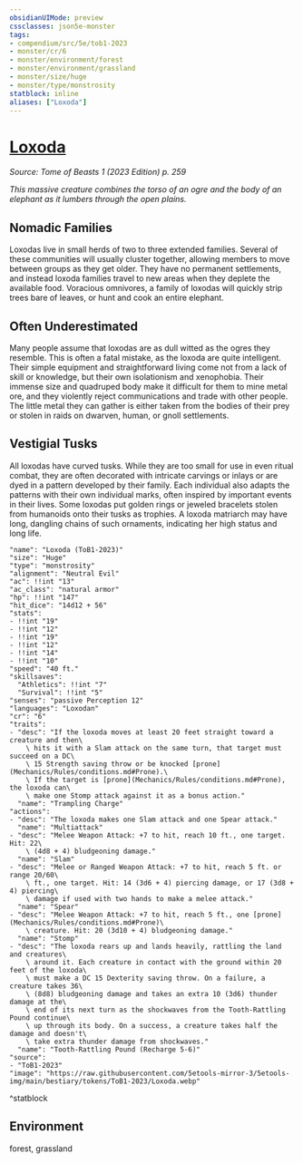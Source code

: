 ```yaml
---
obsidianUIMode: preview
cssclasses: json5e-monster
tags:
- compendium/src/5e/tob1-2023
- monster/cr/6
- monster/environment/forest
- monster/environment/grassland
- monster/size/huge
- monster/type/monstrosity
statblock: inline
aliases: ["Loxoda"]
---
```

# [Loxoda](Mechanics\bestiary\monstrosity/loxoda-tob1-2023.md)
*Source: Tome of Beasts 1 (2023 Edition) p. 259*  

*This massive creature combines the torso of an ogre and the body of an elephant as it lumbers through the open plains.*

## Nomadic Families

Loxodas live in small herds of two to three extended families. Several of these communities will usually cluster together, allowing members to move between groups as they get older. They have no permanent settlements, and instead loxoda families travel to new areas when they deplete the available food. Voracious omnivores, a family of loxodas will quickly strip trees bare of leaves, or hunt and cook an entire elephant.

## Often Underestimated

Many people assume that loxodas are as dull witted as the ogres they resemble. This is often a fatal mistake, as the loxoda are quite intelligent. Their simple equipment and straightforward living come not from a lack of skill or knowledge, but their own isolationism and xenophobia. Their immense size and quadruped body make it difficult for them to mine metal ore, and they violently reject communications and trade with other people. The little metal they can gather is either taken from the bodies of their prey or stolen in raids on dwarven, human, or gnoll settlements.

## Vestigial Tusks

All loxodas have curved tusks. While they are too small for use in even ritual combat, they are often decorated with intricate carvings or inlays or are dyed in a pattern developed by their family. Each individual also adapts the patterns with their own individual marks, often inspired by important events in their lives. Some loxodas put golden rings or jeweled bracelets stolen from humanoids onto their tusks as trophies. A loxoda matriarch may have long, dangling chains of such ornaments, indicating her high status and long life.

```statblock
"name": "Loxoda (ToB1-2023)"
"size": "Huge"
"type": "monstrosity"
"alignment": "Neutral Evil"
"ac": !!int "13"
"ac_class": "natural armor"
"hp": !!int "147"
"hit_dice": "14d12 + 56"
"stats":
- !!int "19"
- !!int "12"
- !!int "19"
- !!int "12"
- !!int "14"
- !!int "10"
"speed": "40 ft."
"skillsaves":
  "Athletics": !!int "7"
  "Survival": !!int "5"
"senses": "passive Perception 12"
"languages": "Loxodan"
"cr": "6"
"traits":
- "desc": "If the loxoda moves at least 20 feet straight toward a creature and then\
    \ hits it with a Slam attack on the same turn, that target must succeed on a DC\
    \ 15 Strength saving throw or be knocked [prone](Mechanics/Rules/conditions.md#Prone).\
    \ If the target is [prone](Mechanics/Rules/conditions.md#Prone), the loxoda can\
    \ make one Stomp attack against it as a bonus action."
  "name": "Trampling Charge"
"actions":
- "desc": "The loxoda makes one Slam attack and one Spear attack."
  "name": "Multiattack"
- "desc": "Melee Weapon Attack: +7 to hit, reach 10 ft., one target. Hit: 22\
    \ (4d8 + 4) bludgeoning damage."
  "name": "Slam"
- "desc": "Melee or Ranged Weapon Attack: +7 to hit, reach 5 ft. or range 20/60\
    \ ft., one target. Hit: 14 (3d6 + 4) piercing damage, or 17 (3d8 + 4) piercing\
    \ damage if used with two hands to make a melee attack."
  "name": "Spear"
- "desc": "Melee Weapon Attack: +7 to hit, reach 5 ft., one [prone](Mechanics/Rules/conditions.md#Prone)\
    \ creature. Hit: 20 (3d10 + 4) bludgeoning damage."
  "name": "Stomp"
- "desc": "The loxoda rears up and lands heavily, rattling the land and creatures\
    \ around it. Each creature in contact with the ground within 20 feet of the loxoda\
    \ must make a DC 15 Dexterity saving throw. On a failure, a creature takes 36\
    \ (8d8) bludgeoning damage and takes an extra 10 (3d6) thunder damage at the\
    \ end of its next turn as the shockwaves from the Tooth-Rattling Pound continue\
    \ up through its body. On a success, a creature takes half the damage and doesn't\
    \ take extra thunder damage from shockwaves."
  "name": "Tooth-Rattling Pound (Recharge 5-6)"
"source":
- "ToB1-2023"
"image": "https://raw.githubusercontent.com/5etools-mirror-3/5etools-img/main/bestiary/tokens/ToB1-2023/Loxoda.webp"
```
^statblock

## Environment

forest, grassland